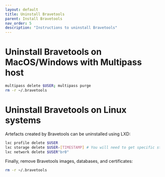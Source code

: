 ```yaml
---
layout: default
title: Uninstall Bravetools
parent: Install Bravetools
nav_order: 5
description: "Instructions to uninstall Bravetools"
---
```


# Uninstall Bravetools on MacOS/Windows with Multipass host

```bash
multipass delete $USER; multipass purge
rm -r ~/.bravetools
```

# Uninstall Bravetools on Linux systems
Artefacts created by Bravetools can be uninstalled using LXD:

```bash
lxc profile delete $USER
lxc storage delete $USER-[TIMESTAMP] # You will need to get specific storage name using lxc storage list
lxc network delete $USER"br0"
```

Finally, remove Bravetools images, databases, and certificates:

```bash
rm -r ~/.bravetools
```

